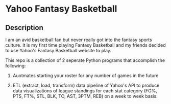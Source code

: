 # Yahoo Fantasy Basketball 

## Description

I am an avid basketball fan but never really got into the fantasy sports culture. It is my first time playing Fantasy Basketball and my friends decided to use Yahoo's Fantasy Basketball website to play.

This repo is a collection of 2 seperate Python programs that accomplish the following:

1. Auotmates starting  your roster for any number of games in the future

2. ETL (extract, load, transform) data pipeline of Yahoo's API to produce data visualizations of league standings for each stat category (FG%, PTS, FT%, STL, BLK, TO, AST, 3PTM, REB) on a week to week basis. 